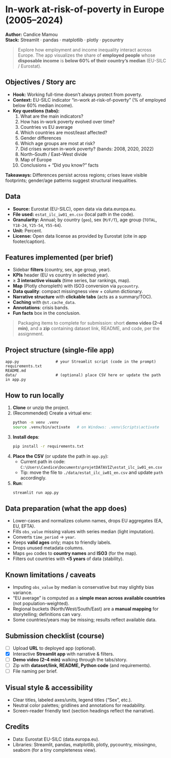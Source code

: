 # In-work at-risk-of-poverty in Europe (2005–2024)

**Author:** Candice Mamou  
**Stack:** Streamlit · pandas · matplotlib · plotly · pycountry

> Explore how employment and income inequality interact across Europe. The app visualizes the share of **employed people** whose **disposable income** is **below 60% of their country’s median** (EU-SILC / Eurostat).

##  Objectives / Story arc
- **Hook:** Working full-time doesn’t always protect from poverty.  
- **Context:** EU-SILC indicator “in-work at-risk-of-poverty” (% of employed below 60% median income).  
- **Key questions (tabs):**
  1) What are the main indicators?  
  2) How has in-work poverty evolved over time?  
  3) Countries vs EU average  
  4) Which countries are most/least affected?  
  5) Gender differences  
  6) Which age groups are most at risk?  
  7) Did crises worsen in-work poverty? (bands: 2008, 2020, 2022)  
  8) North–South / East–West divide  
  9) Map of Europe  
  10) Conclusions + “Did you know?” facts

**Takeaways:** Differences persist across regions; crises leave visible footprints; gender/age patterns suggest structural inequalities.

## Data
- **Source:** Eurostat (EU-SILC), open data via data.europa.eu.  
- **File used:** `estat_ilc_iw01_en.csv` (local path in the code).  
- **Granularity:** Annual; by country (`geo`), sex (`M/F/T`), age group (`TOTAL`, `Y18-24`, `Y25-54`, `Y55-64`).  
- **Unit:** Percent.  
- **License:** Open data license as provided by Eurostat (cite in app footer/caption).

## Features implemented (per brief)
- Sidebar **filters** (country, sex, age group, year).  
- **KPIs** header (EU vs country in selected year).  
- ≥ **3 interactive visuals** (time series, bar rankings, map).  
- **Map** (Plotly choropleth) with ISO3 conversion via `pycountry`.  
- **Data quality**: compact missingness view + column dictionary.  
- **Narrative structure** with **clickable tabs** (acts as a summary/TOC).  
- **Caching** with `@st.cache_data`.  
- **Annotations**: crisis bands.  
- **Fun facts** box in the conclusion.  
> Packaging items to complete for submission: short **demo video (2–4 min)**, and a **zip** containing dataset link, README, and code, per the assignment.

## Project structure (single-file app)
```
app.py                # your Streamlit script (code in the prompt)
requirements.txt
README.md
data/                 # (optional) place CSV here or update the path in app.py
```

## How to run locally
1. **Clone** or unzip the project.
2. (Recommended) Create a virtual env:
   ```bash
   python -m venv .venv
   source .venv/bin/activate   # on Windows: .venv\Scripts\activate
   ```
3. **Install deps**:
   ```bash
   pip install -r requirements.txt
   ```
4. **Place the CSV** (or update the path in `app.py`):
   - Current path in code:  
     `C:\Users\Candice\Documents\projetDATAVIZ\estat_ilc_iw01_en.csv`
   - Tip: move the file to `./data/estat_ilc_iw01_en.csv` and update `path` accordingly.
5. **Run**:
   ```bash
   streamlit run app.py
   ```

## Data preparation (what the app does)
- Lower-cases and normalizes column names, drops EU aggregates (EA, EU, EFTA).  
- Fills `obs_value` missing values with series median (light imputation).  
- Converts `time_period` → `year`.  
- Keeps **valid ages** only; maps to friendly labels.  
- Drops unused metadata columns.  
- Maps `geo` codes to **country names** and **ISO3** (for the map).  
- Filters out countries with **<5 years** of data (stability).  

## Known limitations / caveats
- Imputing `obs_value` by median is conservative but may slightly bias variance.  
- “EU average” is computed as a **simple mean across available countries** (not population-weighted).  
- Regional buckets (North/West/South/East) are a **manual mapping** for storytelling; definitions can vary.  
- Some countries/years may be missing; results reflect available data.

## Submission checklist (course)
- [ ] Upload **URL** to deployed app (optional).  
- [x] Interactive **Streamlit app** with narrative & filters.  
- [ ] **Demo video (2–4 min)** walking through the tabs/story.  
- [ ] Zip with **dataset/link, README, Python code** (and requirements).  
- [ ] File naming per brief.

## Visual style & accessibility
- Clear titles, labeled axes/units, legend titles (“Sex”, etc.).  
- Neutral color palettes; gridlines and annotations for readability.  
- Screen-reader friendly text (section headings reflect the narrative).  

## Credits
- Data: Eurostat EU-SILC (data.europa.eu).  
- Libraries: Streamlit, pandas, matplotlib, plotly, pycountry, missingno, seaborn (for a tiny completeness view).
